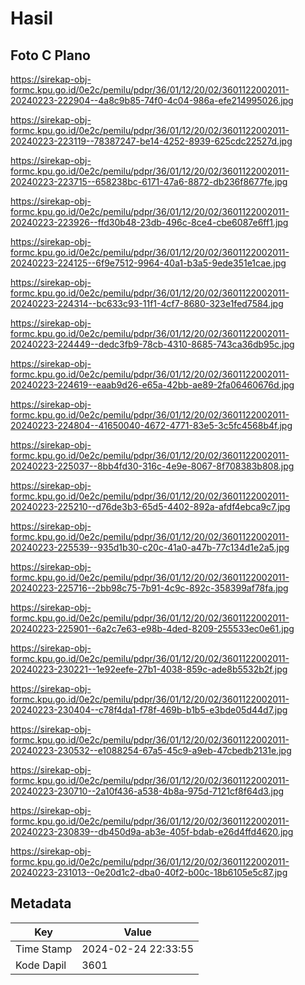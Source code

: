 # Hasil

## Foto C Plano

https://sirekap-obj-formc.kpu.go.id/0e2c/pemilu/pdpr/36/01/12/20/02/3601122002011-20240223-222904--4a8c9b85-74f0-4c04-986a-efe214995026.jpg

https://sirekap-obj-formc.kpu.go.id/0e2c/pemilu/pdpr/36/01/12/20/02/3601122002011-20240223-223119--78387247-be14-4252-8939-625cdc22527d.jpg

https://sirekap-obj-formc.kpu.go.id/0e2c/pemilu/pdpr/36/01/12/20/02/3601122002011-20240223-223715--658238bc-6171-47a6-8872-db236f8677fe.jpg

https://sirekap-obj-formc.kpu.go.id/0e2c/pemilu/pdpr/36/01/12/20/02/3601122002011-20240223-223926--ffd30b48-23db-496c-8ce4-cbe6087e6ff1.jpg

https://sirekap-obj-formc.kpu.go.id/0e2c/pemilu/pdpr/36/01/12/20/02/3601122002011-20240223-224125--6f9e7512-9964-40a1-b3a5-9ede351e1cae.jpg

https://sirekap-obj-formc.kpu.go.id/0e2c/pemilu/pdpr/36/01/12/20/02/3601122002011-20240223-224314--bc633c93-11f1-4cf7-8680-323e1fed7584.jpg

https://sirekap-obj-formc.kpu.go.id/0e2c/pemilu/pdpr/36/01/12/20/02/3601122002011-20240223-224449--dedc3fb9-78cb-4310-8685-743ca36db95c.jpg

https://sirekap-obj-formc.kpu.go.id/0e2c/pemilu/pdpr/36/01/12/20/02/3601122002011-20240223-224619--eaab9d26-e65a-42bb-ae89-2fa06460676d.jpg

https://sirekap-obj-formc.kpu.go.id/0e2c/pemilu/pdpr/36/01/12/20/02/3601122002011-20240223-224804--41650040-4672-4771-83e5-3c5fc4568b4f.jpg

https://sirekap-obj-formc.kpu.go.id/0e2c/pemilu/pdpr/36/01/12/20/02/3601122002011-20240223-225037--8bb4fd30-316c-4e9e-8067-8f708383b808.jpg

https://sirekap-obj-formc.kpu.go.id/0e2c/pemilu/pdpr/36/01/12/20/02/3601122002011-20240223-225210--d76de3b3-65d5-4402-892a-afdf4ebca9c7.jpg

https://sirekap-obj-formc.kpu.go.id/0e2c/pemilu/pdpr/36/01/12/20/02/3601122002011-20240223-225539--935d1b30-c20c-41a0-a47b-77c134d1e2a5.jpg

https://sirekap-obj-formc.kpu.go.id/0e2c/pemilu/pdpr/36/01/12/20/02/3601122002011-20240223-225716--2bb98c75-7b91-4c9c-892c-358399af78fa.jpg

https://sirekap-obj-formc.kpu.go.id/0e2c/pemilu/pdpr/36/01/12/20/02/3601122002011-20240223-225901--6a2c7e63-e98b-4ded-8209-255533ec0e61.jpg

https://sirekap-obj-formc.kpu.go.id/0e2c/pemilu/pdpr/36/01/12/20/02/3601122002011-20240223-230221--1e92eefe-27b1-4038-859c-ade8b5532b2f.jpg

https://sirekap-obj-formc.kpu.go.id/0e2c/pemilu/pdpr/36/01/12/20/02/3601122002011-20240223-230404--c78f4da1-f78f-469b-b1b5-e3bde05d44d7.jpg

https://sirekap-obj-formc.kpu.go.id/0e2c/pemilu/pdpr/36/01/12/20/02/3601122002011-20240223-230532--e1088254-67a5-45c9-a9eb-47cbedb2131e.jpg

https://sirekap-obj-formc.kpu.go.id/0e2c/pemilu/pdpr/36/01/12/20/02/3601122002011-20240223-230710--2a10f436-a538-4b8a-975d-7121cf8f64d3.jpg

https://sirekap-obj-formc.kpu.go.id/0e2c/pemilu/pdpr/36/01/12/20/02/3601122002011-20240223-230839--db450d9a-ab3e-405f-bdab-e26d4ffd4620.jpg

https://sirekap-obj-formc.kpu.go.id/0e2c/pemilu/pdpr/36/01/12/20/02/3601122002011-20240223-231013--0e20d1c2-dba0-40f2-b00c-18b6105e5c87.jpg


## Metadata

| Key        | Value               |
| ---------- | ------------------- |
| Time Stamp | 2024-02-24 22:33:55 |
| Kode Dapil | 3601                |



